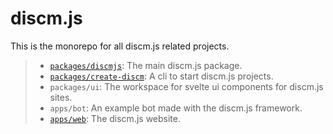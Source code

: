 # discm.js

This is the monorepo for all discm.js related projects.

> - [`packages/discmjs`](https://www.npmjs.com/package/discm.js): The main discm.js package.
> - [`packages/create-discm`](https://www.npmjs.com/package/create-discm): A cli to start discm.js projects.
> - `packages/ui`: The workspace for svelte ui components for discm.js sites.
> - `apps/bot`: An example bot made with the discm.js framework.
> - [`apps/web`](https://discmjs-web.vercel.app): The discm.js website.
